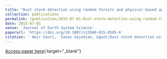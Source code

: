 ```yaml
---
title: "Dust storm detection using random forests and physical-based approaches over the Middle East"
collection: publications
permalink: /publication/2015-07-01-Dust-storm-detection-using-random-forests-and-physical-based-approaches-over-the-Middle-East
date: 2015-07-01
venue: 'Journal of Earth System Science'
paperurl: 'https://doi.org/10.1007/s12040-015-0585-6'
citation: ' Amir Souri,  Sanaz Vajedian, &quot;Dust storm detection using random forests and physical-based approaches over the Middle East.&quot; Journal of Earth System Science, 2015.'
---
```

[Access paper here](https://doi.org/10.1007/s12040-015-0585-6){:target="_blank"}

